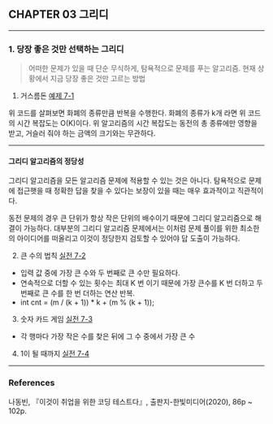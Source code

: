 ## CHAPTER 03 그리디

---

### 1. 당장 좋은 것만 선택하는 그리디
> 어떠한 문제가 있을 때 단순 무식하게, 탐욕적으로 문제를 푸는 알고리즘. 현재 상황에서 지금 당장 좋은 것만 고르는 방법

1. 거스름돈 [예제 7-1](https://github.com/hyeonic/algorithm/blob/main/src/main/java/me/hyeonic/algorithm/thisiscodingtest/chapter3/Example3_1.java)

위 코드를 살펴보면 화폐의 종류만큼 반복을 수행한다. 화폐의 종류가 k개 라면 위 코드의 시간 복잡도는 O(K)이다.
위 알고리즘의 시간 복잡도는 동전의 총 종류에만 영향을 받고, 거슬러 줘야 하는 금액의 크기와는 무관하다.

---

#### 그리디 알고리즘의 정당성

그리디 알고리즘을 모든 알고리즘 문제에 적용할 수 있는 것은 아니다.
탐욕적으로 문제에 접근햇을 때 정확한 답을 찾을 수 있다는 보장이 있을 때는 매우 효과적이고 직관적이다.

동전 문제의 경우 큰 단위가 항상 작은 단위의 배수이기 때문에 그리디 알고리즘으로 해결이 가능하다.
대부분의 그리디 알고리즘 문제에서는 이처럼 문제 풀이를 위한 최소한의 아이디어를 떠올리고 이것이 정당한지 검토할 수 있어야 답 도출이 가능하다.

2. 큰 수의 법칙 [실전 7-2](https://github.com/hyeonic/algorithm/blob/main/src/main/java/me/hyeonic/algorithm/thisiscodingtest/chapter3/Practice3_2.java)
 - 입력 값 중에 가장 큰 수와 두 번째로 큰 수만 필요하다. 
 -  연속적으로 더할 수 있는 횟수는 최대 K 번 이기 때문에 가장 큰수를 K 번 더하고 두 번째로 큰 수를 한 번 더하는 연산 반복.
 - int cnt = (m / (k + 1)) * k + (m % (k + 1));

3. 숫자 카드 게임 [실전 7-3](https://github.com/hyeonic/algorithm/blob/main/src/main/java/me/hyeonic/algorithm/thisiscodingtest/chapter3/Practice3_3.java)
 - 각 행마다 가장 작은 수를 찾은 뒤에 그 수 중에서 가장 큰 수

4. 1이 될 때까지 [실전 7-4](https://github.com/hyeonic/algorithm/blob/main/src/main/java/me/hyeonic/algorithm/thisiscodingtest/chapter3/Practice3_4.java)

---
### References

나동빈, 『이것이 취업을 위한 코딩 테스트다』, 출판지-한빛미디어(2020), 86p ~ 102p.
